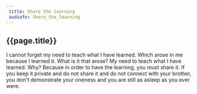```yaml
---
 title: Share the learning
 audiofn: Share_the_learning
---
```


## {{page.title}}

I cannot forget my need to teach what I have learned. Which arose in me
because I learned it. What is it that arose? My need to teach what I
have learned. Why? Because in order to have the learning, you must share
it. If you keep it private and do not share it and do not connect with
your brother, you don't demonstrate your oneness and you are still as
asleep as you ever were.

